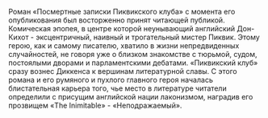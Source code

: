 <!--2016-11-04 20:50:33-->
Роман «Посмертные записки Пиквикского клуба» с момента его опубликования был восторженно принят читающей публикой. Комическая эпопея, в центре которой неунывающий английский Дон-Кихот - эксцентричный, наивный и трогательный мистер Пиквик. Этому герою, как и самому писателю, хватило в жизни непредвиденных случайностей, не говоря уже о близком знакомстве с тюрьмой, судом, постоялыми дворами и парламентскими дебатами. 
    «Пиквикский клуб» сразу вознес Диккенса к вершинам литературной славы. 
    С этого романа и его румяного и пухлого главного героя началась блистательная карьера того, чье место в литературе читатели определили с присущим английской нации лаконизмом, наградив его прозвищем «The Inimitable» - «Неподражаемый».